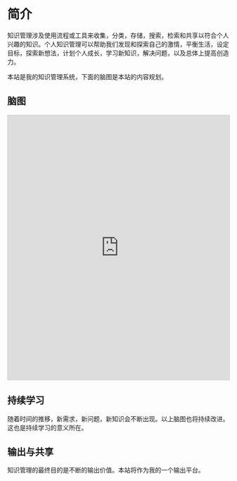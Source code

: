# 简介

知识管理涉及使用流程或工具来收集，分类，存储，搜索，检索和共享以符合个人兴趣的知识。个人知识管理可以帮助我们发现和探索自己的激情，平衡生活，设定目标，探索新想法，计划个人成长，学习新知识，解决问题，以及总体上提高创造力。

本站是我的知识管理系统，下面的脑图是本站的内容规划。

## 脑图

<iframe src="https://my.mindnode.com/Pgzxiz8jCyy8TynfCSDqzyDXMvxRsAsixEqTanoT/em#92,-79,-4" frameborder="0" marginheight="0" marginwidth="0" style="border: 1px solid rgb(204, 204, 204); width: 100%; height: 600px;" onmousewheel=""></iframe>

## 持续学习

随着时间的推移，新需求，新问题，新知识会不断出现。以上脑图也将持续改进。这也是持续学习的意义所在。

## 输出与共享

知识管理的最终目的是不断的输出价值。本站将作为我的一个输出平台。